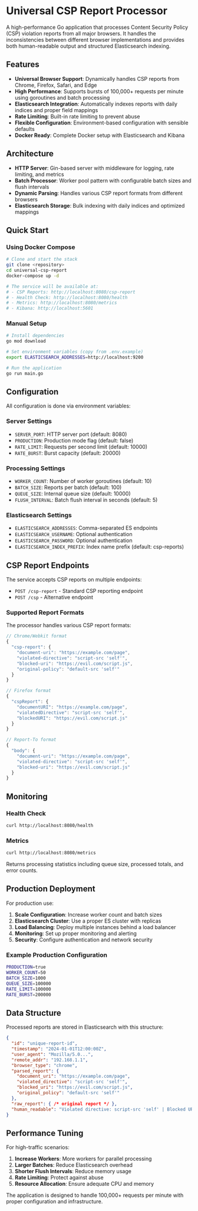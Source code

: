 # Universal CSP Report Processor

A high-performance Go application that processes Content Security Policy (CSP) violation reports from all major browsers. It handles the inconsistencies between different browser implementations and provides both human-readable output and structured Elasticsearch indexing.

## Features

- **Universal Browser Support**: Dynamically handles CSP reports from Chrome, Firefox, Safari, and Edge
- **High Performance**: Supports bursts of 100,000+ requests per minute using goroutines and batch processing
- **Elasticsearch Integration**: Automatically indexes reports with daily indices and proper field mappings
- **Rate Limiting**: Built-in rate limiting to prevent abuse
- **Flexible Configuration**: Environment-based configuration with sensible defaults
- **Docker Ready**: Complete Docker setup with Elasticsearch and Kibana

## Architecture

- **HTTP Server**: Gin-based server with middleware for logging, rate limiting, and metrics
- **Batch Processor**: Worker pool pattern with configurable batch sizes and flush intervals
- **Dynamic Parsing**: Handles various CSP report formats from different browsers
- **Elasticsearch Storage**: Bulk indexing with daily indices and optimized mappings

## Quick Start

### Using Docker Compose

```bash
# Clone and start the stack
git clone <repository>
cd universal-csp-report
docker-compose up -d

# The service will be available at:
# - CSP Reports: http://localhost:8080/csp-report
# - Health Check: http://localhost:8080/health
# - Metrics: http://localhost:8080/metrics
# - Kibana: http://localhost:5601
```

### Manual Setup

```bash
# Install dependencies
go mod download

# Set environment variables (copy from .env.example)
export ELASTICSEARCH_ADDRESSES=http://localhost:9200

# Run the application
go run main.go
```

## Configuration

All configuration is done via environment variables:

### Server Settings
- `SERVER_PORT`: HTTP server port (default: 8080)
- `PRODUCTION`: Production mode flag (default: false)
- `RATE_LIMIT`: Requests per second limit (default: 10000)
- `RATE_BURST`: Burst capacity (default: 20000)

### Processing Settings
- `WORKER_COUNT`: Number of worker goroutines (default: 10)
- `BATCH_SIZE`: Reports per batch (default: 100)
- `QUEUE_SIZE`: Internal queue size (default: 10000)
- `FLUSH_INTERVAL`: Batch flush interval in seconds (default: 5)

### Elasticsearch Settings
- `ELASTICSEARCH_ADDRESSES`: Comma-separated ES endpoints
- `ELASTICSEARCH_USERNAME`: Optional authentication
- `ELASTICSEARCH_PASSWORD`: Optional authentication
- `ELASTICSEARCH_INDEX_PREFIX`: Index name prefix (default: csp-reports)

## CSP Report Endpoints

The service accepts CSP reports on multiple endpoints:
- `POST /csp-report` - Standard CSP reporting endpoint
- `POST /csp` - Alternative endpoint

### Supported Report Formats

The processor handles various CSP report formats:

```javascript
// Chrome/Webkit format
{
  "csp-report": {
    "document-uri": "https://example.com/page",
    "violated-directive": "script-src 'self'",
    "blocked-uri": "https://evil.com/script.js",
    "original-policy": "default-src 'self'"
  }
}

// Firefox format
{
  "cspReport": {
    "documentURI": "https://example.com/page",
    "violatedDirective": "script-src 'self'",
    "blockedURI": "https://evil.com/script.js"
  }
}

// Report-To format
{
  "body": {
    "document-uri": "https://example.com/page",
    "violated-directive": "script-src 'self'",
    "blocked-uri": "https://evil.com/script.js"
  }
}
```

## Monitoring

### Health Check
```bash
curl http://localhost:8080/health
```

### Metrics
```bash
curl http://localhost:8080/metrics
```

Returns processing statistics including queue size, processed totals, and error counts.

## Production Deployment

For production use:

1. **Scale Configuration**: Increase worker count and batch sizes
2. **Elasticsearch Cluster**: Use a proper ES cluster with replicas
3. **Load Balancing**: Deploy multiple instances behind a load balancer
4. **Monitoring**: Set up proper monitoring and alerting
5. **Security**: Configure authentication and network security

### Example Production Configuration

```bash
PRODUCTION=true
WORKER_COUNT=50
BATCH_SIZE=1000
QUEUE_SIZE=100000
RATE_LIMIT=100000
RATE_BURST=200000
```

## Data Structure

Processed reports are stored in Elasticsearch with this structure:

```json
{
  "id": "unique-report-id",
  "timestamp": "2024-01-01T12:00:00Z",
  "user_agent": "Mozilla/5.0...",
  "remote_addr": "192.168.1.1",
  "browser_type": "chrome",
  "parsed_report": {
    "document_uri": "https://example.com/page",
    "violated_directive": "script-src 'self'",
    "blocked_uri": "https://evil.com/script.js",
    "original_policy": "default-src 'self'"
  },
  "raw_report": { /* original report */ },
  "human_readable": "Violated directive: script-src 'self' | Blocked URI: https://evil.com/script.js"
}
```

## Performance Tuning

For high-traffic scenarios:

1. **Increase Workers**: More workers for parallel processing
2. **Larger Batches**: Reduce Elasticsearch overhead
3. **Shorter Flush Intervals**: Reduce memory usage
4. **Rate Limiting**: Protect against abuse
5. **Resource Allocation**: Ensure adequate CPU and memory

The application is designed to handle 100,000+ requests per minute with proper configuration and infrastructure.